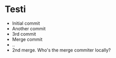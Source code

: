 # Testi

- Initial commit
- Another commit
- 3rd commit
- Merge commit
- ..
- 2nd merge. Who's the merge commiter locally?
